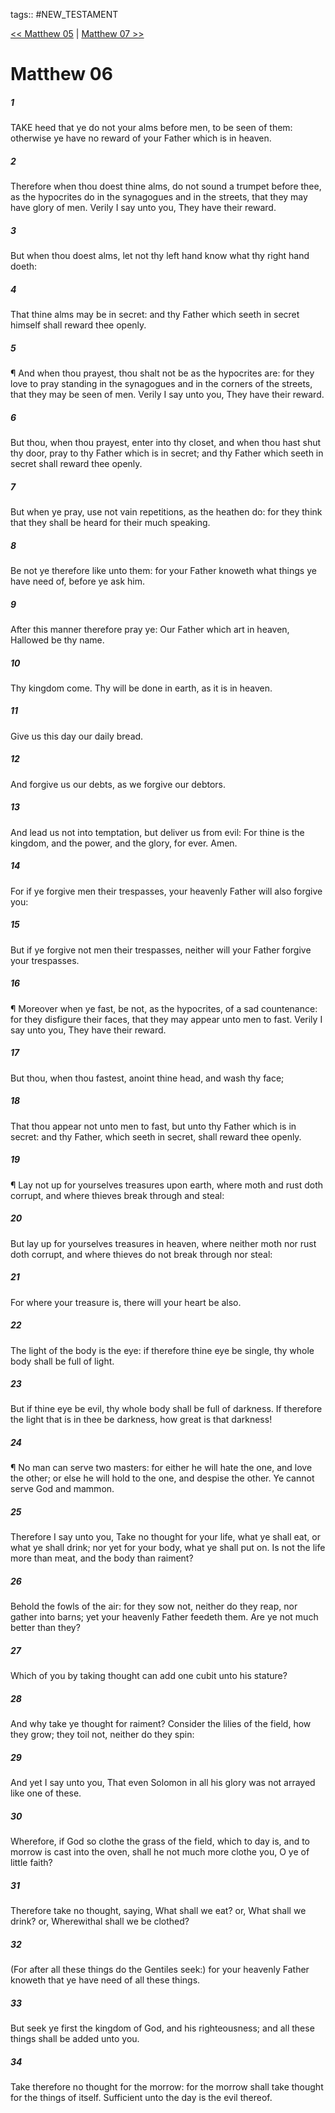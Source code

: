 tags:: #NEW_TESTAMENT

[<< Matthew 05](NEW_TESTAMENT/01_Matthew/Matthew_05.md) | [Matthew 07 >>](NEW_TESTAMENT/01_Matthew/Matthew_07.md)

# Matthew 06

##### 1

TAKE heed that ye do not your alms before men, to be seen of them: otherwise ye have no reward of your Father which is in heaven.

##### 2

Therefore when thou doest thine alms, do not sound a trumpet before thee, as the hypocrites do in the synagogues and in the streets, that they may have glory of men. Verily I say unto you, They have their reward.

##### 3

But when thou doest alms, let not thy left hand know what thy right hand doeth:

##### 4

That thine alms may be in secret: and thy Father which seeth in secret himself shall reward thee openly.

##### 5

¶ And when thou prayest, thou shalt not be as the hypocrites are: for they love to pray standing in the synagogues and in the corners of the streets, that they may be seen of men. Verily I say unto you, They have their reward.

##### 6

But thou, when thou prayest, enter into thy closet, and when thou hast shut thy door, pray to thy Father which is in secret; and thy Father which seeth in secret shall reward thee openly.

##### 7

But when ye pray, use not vain repetitions, as the heathen do: for they think that they shall be heard for their much speaking.

##### 8

Be not ye therefore like unto them: for your Father knoweth what things ye have need of, before ye ask him.

##### 9

After this manner therefore pray ye: Our Father which art in heaven, Hallowed be thy name.

##### 10

Thy kingdom come. Thy will be done in earth, as it is in heaven.

##### 11

Give us this day our daily bread.

##### 12

And forgive us our debts, as we forgive our debtors.

##### 13

And lead us not into temptation, but deliver us from evil: For thine is the kingdom, and the power, and the glory, for ever. Amen.

##### 14

For if ye forgive men their trespasses, your heavenly Father will also forgive you:

##### 15

But if ye forgive not men their trespasses, neither will your Father forgive your trespasses.

##### 16

¶ Moreover when ye fast, be not, as the hypocrites, of a sad countenance: for they disfigure their faces, that they may appear unto men to fast. Verily I say unto you, They have their reward.

##### 17

But thou, when thou fastest, anoint thine head, and wash thy face;

##### 18

That thou appear not unto men to fast, but unto thy Father which is in secret: and thy Father, which seeth in secret, shall reward thee openly.

##### 19

¶ Lay not up for yourselves treasures upon earth, where moth and rust doth corrupt, and where thieves break through and steal:

##### 20

But lay up for yourselves treasures in heaven, where neither moth nor rust doth corrupt, and where thieves do not break through nor steal:

##### 21

For where your treasure is, there will your heart be also.

##### 22

The light of the body is the eye: if therefore thine eye be single, thy whole body shall be full of light.

##### 23

But if thine eye be evil, thy whole body shall be full of darkness. If therefore the light that is in thee be darkness, how great is that darkness!

##### 24

¶ No man can serve two masters: for either he will hate the one, and love the other; or else he will hold to the one, and despise the other. Ye cannot serve God and mammon.

##### 25

Therefore I say unto you, Take no thought for your life, what ye shall eat, or what ye shall drink; nor yet for your body, what ye shall put on. Is not the life more than meat, and the body than raiment?

##### 26

Behold the fowls of the air: for they sow not, neither do they reap, nor gather into barns; yet your heavenly Father feedeth them. Are ye not much better than they?

##### 27

Which of you by taking thought can add one cubit unto his stature?

##### 28

And why take ye thought for raiment? Consider the lilies of the field, how they grow; they toil not, neither do they spin:

##### 29

And yet I say unto you, That even Solomon in all his glory was not arrayed like one of these.

##### 30

Wherefore, if God so clothe the grass of the field, which to day is, and to morrow is cast into the oven, shall he not much more clothe you, O ye of little faith?

##### 31

Therefore take no thought, saying, What shall we eat? or, What shall we drink? or, Wherewithal shall we be clothed?

##### 32

(For after all these things do the Gentiles seek:) for your heavenly Father knoweth that ye have need of all these things.

##### 33

But seek ye first the kingdom of God, and his righteousness; and all these things shall be added unto you.

##### 34

Take therefore no thought for the morrow: for the morrow shall take thought for the things of itself. Sufficient unto the day is the evil thereof.
